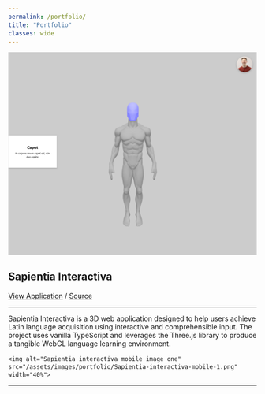 ```yaml
---
permalink: /portfolio/
title: "Portfolio"
classes: wide
---
```


<a href="https://sapientia-interactiva.daveshanahan.com">![Sapientia interactiva main image one](/assets/images/portfolio/Sapientia-interactiva-main-1.png)</a>

## Sapientia Interactiva

[View Application](https://sapientia-interactiva.daveshanahan.com) / [Source](https://github.com/dave-shanahan/Sapientia-Interactiva)

<hr class="separator" />

<div class="portfolio-section-container">
    <p class="portfolio-section-child-text">Sapientia Interactiva is a 3D web application designed to help users achieve Latin language acquisition using interactive and comprehensible input. The project uses vanilla TypeScript and leverages the Three.js library to produce a tangible WebGL language learning environment.</p>


    <img alt="Sapientia interactiva mobile image one" src="/assets/images/portfolio/Sapientia-interactiva-mobile-1.png" width="40%">

</div>


<hr class="separator" />